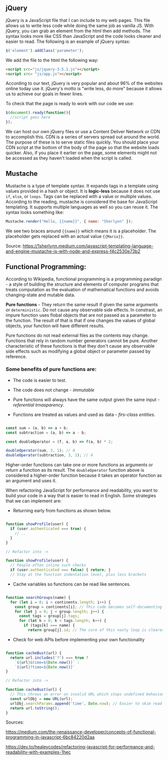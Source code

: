 ## jQuery

jQuery is a JavaScript file that I can include to my web pages.  This file allows us to write less code while doing the same job as vanilla JS.  With jQuery, you can grab an element from the html then add methods.  The syntax looks more like CSS than JavaScript and the code looks cleaner and easier to read.  The following is an example of jQuery syntax:

```javascript
$('element').addClass('parameter');
```
We add the file to the html the following way:

```html
<script src="js/jquery-3.5.1.js"></script>
<script src= "js/app.js"></script>
```
According to our text, jQuery is very popular and about 96% of the websites online today use it.  jQuery's motto is "write less, do more" because it allows us to achieve our goals in fewer lines.

To check that the page is ready to work with our code we use:

```javascript
$(document).ready(function(){
  //script goes here
});
```
We can host our own jQuery files or use a Content Deliver Network or CDN to accomplish this.  CDN is a series of servers spread out around the world.  The purpose of these is to serve static files quickly.  You should place your CDN script at the bottom of the body of the page so that the website loads quicker.  Also, if you place it earlier on the page, some elements might not be accessed as they haven't loaded when the script is called.  

## Mustache

Mustache is a type of template syntax.  It expands tags in a template using values provided in a hash or object.  It is **logic-less** because it does not use `if`, `else`, or `loops`.  Tags can be replaced with a value or multiple values.  According to the reading, mustache is considered the base for JavaScript templating.  It supports multiple languages as well so you can reuse it.  The syntax looks something like:

```javascript
Mustache.render("Hello, {{name}}", { name: "Sherlynn" });
```
We see two braces around `{{name}}` which means it is a placeholder.  The placeholder gets replaced with an actual value `{{Mario}}`.  

Source: https://1sherlynn.medium.com/javascript-templating-language-and-engine-mustache-js-with-node-and-express-f4c2530e73b2

## Functional Programming:

According to Wikipedia, functional programming is a programming paradign - a style of building the structure and elements of computer programs that treats computation as the evaluation of mathematical functions and avoids changing-state and mutable data.

**Pure functions** - They return the same result if given the same arguments or `deterministic`.  Do not cause any observable side effects.  In constrast, an impure function uses flobal objects that are not passed as a parameter to the function.  The result of that is that if one changes the values of global objects, your function will have different results.  

Pure functions do not read external files as the contents may change.  Functions that rely in random number generators cannot be pure.  Another characteristic of these functions is that they don't cause any observable side effects such as modifying a global object or parameter passed by reference.

### Some benefits of pure functions are:

- The code is easier to test.

- The code does not change - *immutable*

- Pure functions will always have the same output given the same input - *referential trnasparency*.  

- Functions are treated as values and used as data - *firs-class entities*.

```javascript

const sum = (a, b) => a + b;
const subtraction = (a, b) => a - b;

const doubleOperator = (f, a, b) => f(a, b) * 2;

doubleOperator(sum, 3, 1); // 8
doubleOperator(subtraction, 3, 1); // 4
```

Higher-order functions can take one or more functions as arguments or return a function as its result.  The `doubleOperator` function above is considered a higher-order function because it takes an operator function as an argument and uses it. 

When refactoring JavaScript for performance and readability, you want to build your code in a way that is easier to read in English.  Some strategies that we can implement are:

- Returning early from functions as shown below.

```javascript

function showProfile(user) {
  if (user.authenticated === true) {
    // ..
  }
}

// Refactor into ->

function showProfile(user) {
  // People often inline such checks
  if (user.authenticated === false) { return; }
  // Stay at the function indentation level, plus less brackets
  ```

- Cache variables so functions can be read like sentences.

```javascript

function searchGroups(name) {
  for (let i = 0; i < continents.length; i++) {
    const group = continents[i]; // This code becomes self-documenting
    for (let j = 0; j < group.length; j++) {
      const tags = group[j].tags;
      for (let k = 0; k < tags.length; k++) {
        if (tags[k] === name) {
          return group[j].id; // The core of this nasty loop is clearer to read
```

- Check for web APIs before implementing your own functionality

```javascript

function cacheBust(url) {
  return url.includes('?') === true ?
    `${url}&time=${Date.now()}` :
    `${url}?time=${Date.now()}`
}

// Refactor into ->

function cacheBust(url) {
  // This throws an error on invalid URL which stops undefined behaviour
  const urlObj = new URL(url);
  urlObj.searchParams.append('time', Date.now); // Easier to skim read
  return url.toString();
}
```

Sources:

https://medium.com/the-renaissance-developer/concepts-of-functional-programming-in-javascript-6bc84220d2aa

https://dev.to/healeycodes/refactoring-javascript-for-performance-and-readability-with-examples-1hec
